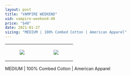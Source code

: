```yaml
---
layout: post
title: "VAMPIRE WEEKEND"
uid: vampire-weekend-40
price: "$40"
date: 2021-01-27
sizing: "MEDIUM | 100% Combed Cotton | American Apparel"
---
```




<table style="width:100%;"><tr><td style="vertical-align:top;">
      <figure class="tmblr-full" data-orig-height="2048" data-orig-width="1365" data-orig-src="https://concertshirts.netlify.app/shirts/0061/0061-01.jpg"><img src="https://64.media.tumblr.com/4556949e47847a0e7b301055f06f271e/e02ad73545de6546-5b/s540x810/7bd572a8f6522927e534d58f0e2c84bff0a50ab6.jpg" data-orig-height="2048" data-orig-width="1365" data-orig-src="https://concertshirts.netlify.app/shirts/0061/0061-01.jpg"/></figure></td>
    <td style="vertical-align:top;">
      <figure class="tmblr-full" data-orig-height="2048" data-orig-width="1365" data-orig-src="https://concertshirts.netlify.app/shirts/0061/0061-02.jpg"><img src="https://64.media.tumblr.com/dc41c1d92dffe7a5a2d617409980b212/e02ad73545de6546-a2/s540x810/13bd16740d0f3e5082680341552ed48281f8913d.jpg" data-orig-height="2048" data-orig-width="1365" data-orig-src="https://concertshirts.netlify.app/shirts/0061/0061-02.jpg"/></figure></td>
  </tr></table><p>
  MEDIUM | 100% Combed Cotton | American Apparel
</p>
